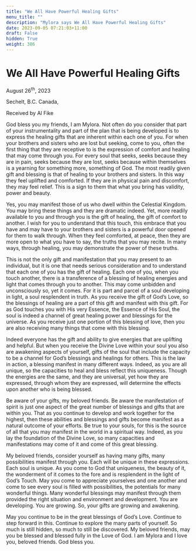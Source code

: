 ```yaml
---
title: "We All Have Powerful Healing Gifts"
menu_title: ""
description: "Mylora says We All Have Powerful Healing Gifts"
date: 2023-09-05 07:21:03+11:00
draft: False
hidden: True
weight: 386
---
```

# We All Have Powerful Healing Gifts 

August 26<sup>th</sup>, 2023

Sechelt, B.C. Canada,

Received by Al Fike  



God bless you my friends, I am Mylora. Not often do you consider that part of your instrumentality and part of the plan that is being developed is to express the healing gifts that are inherent within each one of you. For when your brothers and sisters who are lost but seeking, come to you, often the first thing that they are receptive to is the expression of comfort and healing that may come through you.
For every soul that seeks, seeks because they are in pain, seeks because they are lost, seeks because within themselves is a yearning for something more, something of God. The most readily given gift and blessing is that of healing to your brothers and sisters. In this way they feel uplifted and comforted. If they are in physical pain and discomfort, they may feel relief. This is a sign to them that what you bring has validity, power and beauty. 

Yes, you may manifest those of us who dwell within the Celestial Kingdom. You may bring these things and they are dramatic indeed. Yet, more readily available to you and through you is the gift of healing, the gift of comfort to another. I wish for you to understand that this touch, this embrace that you have and may have to your brothers and sisters is a powerful door opened for them to walk through. When they feel comforted, at peace, then they are more open to what you have to say, the truths that you may recite. In many ways, through healing, you may demonstrate the power of these truths.

This is not the only gift and manifestation that you may present to an individual, but it is one that needs serious consideration and to understand that each one of you has the gift of healing. Each one of you, when you touch another, there is a transference of a blessing of healing energies and light that comes through you to another. This may come unbidden and unconsciously so, yet it comes. For it is part and parcel of a soul developing in light, a soul resplendent in truth. As you receive the gift of God’s Love, so the blessings of healing are a part of this gift and manifest with this gift. For as God touches you with His very Essence, the Essence of His Soul, the soul is indeed a channel of great healing power and blessings for the universe. As you receive just one portion of this blessing of love, then you are also receiving many things that come with this blessing.

Indeed everyone has the gift and ability to give energies that are uplifting and helpful. But when you receive the Divine Love within your soul you also are awakening aspects of yourself, gifts of the soul that include the capacity to be a channel for God’s blessings and healings for others. This is the law in action, a blessing manifest in many different ways. Indeed, as you are all unique, so the capacities to heal and bless reflect this uniqueness. Though the energies are the same, and they are universal, yet  how they are expressed, through whom they are expressed, will determine the effects upon another who is being blessed.

Be aware of your gifts, my beloved friends. Be aware the manifestation of spirit is just one aspect of the great number of blessings and gifts that are within you. That as you continue to develop and work together for the highest, then these abilities and blessings and gifts become manifest as a natural outcome of your efforts. Be true to your souls, for this is the source of all that you may manifest in the world in a spiritual way. Indeed, as you lay the foundation of the Divine Love, so many capacities and manifestations may come of it and come of this great blessing.

My beloved friends, consider yourself as having many gifts, many possibilities manifest through you. Each will be unique in these expressions. Each soul is unique. As you come to God that uniqueness, the beauty of it, the wonderment of it comes to the fore and is resplendent in the light of God’s Touch. May you come to appreciate yourselves and one another and come to see every soul is filled with possibilities, the potentials for many wonderful things. Many wonderful blessings may manifest through them provided the right situation and environment and development. You are developing. You are growing. So, your gifts are growing and awakening. 

May you continue to be in the great blessings of God’s Love. Continue to step forward in this. Continue to explore the many parts of yourself. So much is still hidden, so much to still be discovered. My beloved friends, may you be blessed and blessed fully in the Love of God. I am Mylora and I love you, beloved friends. God bless you.